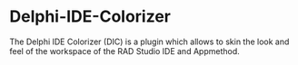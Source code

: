 # Delphi-IDE-Colorizer
The Delphi IDE Colorizer (DIC) is a plugin which allows to skin the look and feel of the workspace of the RAD Studio IDE and Appmethod.
